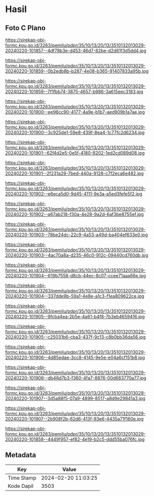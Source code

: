 # Hasil

## Foto C Plano

https://sirekap-obj-formc.kpu.go.id/3263/pemilu/pdpr/35/10/13/20/13/3510132013029-20240220-101857--4df78b3e-d453-46d7-82be-d2d61f3d5dd4.jpg

https://sirekap-obj-formc.kpu.go.id/3263/pemilu/pdpr/35/10/13/20/13/3510132013029-20240220-101859--0b2edb8b-b287-4e08-b365-91407833a95b.jpg

https://sirekap-obj-formc.kpu.go.id/3263/pemilu/pdpr/35/10/13/20/13/3510132013029-20240220-101859--7f1fbb74-3875-4657-b986-3a615eec3183.jpg

https://sirekap-obj-formc.kpu.go.id/3263/pemilu/pdpr/35/10/13/20/13/3510132013029-20240220-101900--ee96cc90-4177-4a9e-b1b7-aed909b1a7ae.jpg

https://sirekap-obj-formc.kpu.go.id/3263/pemilu/pdpr/35/10/13/20/13/3510132013029-20240220-101900--3c925de1-59e8-439f-8ea4-1c77fc2d6234.jpg

https://sirekap-obj-formc.kpu.go.id/3263/pemilu/pdpr/35/10/13/20/13/3510132013029-20240220-101901--62f4d2e5-0e5f-4180-8202-1ed2cd089d08.jpg

https://sirekap-obj-formc.kpu.go.id/3263/pemilu/pdpr/35/10/13/20/13/3510132013029-20240220-101901--2f231a29-7bed-440a-9128-c7f2eca6e482.jpg

https://sirekap-obj-formc.kpu.go.id/3263/pemilu/pdpr/35/10/13/20/13/3510132013029-20240220-101902--e6eca5d0-9d45-4111-9e3a-a5ed3fefe5f2.jpg

https://sirekap-obj-formc.kpu.go.id/3263/pemilu/pdpr/35/10/13/20/13/3510132013029-20240220-101902--a67ab218-f30a-4e28-9a2d-6af3be8755ef.jpg

https://sirekap-obj-formc.kpu.go.id/3263/pemilu/pdpr/35/10/13/20/13/3510132013029-20240220-101903--78be24dc-22c9-4a53-a49d-ba404ef633e0.jpg

https://sirekap-obj-formc.kpu.go.id/3263/pemilu/pdpr/35/10/13/20/13/3510132013029-20240220-101903--4ac70a8a-d235-46c0-912c-09440cd760db.jpg

https://sirekap-obj-formc.kpu.go.id/3263/pemilu/pdpr/35/10/13/20/13/3510132013029-20240220-101904--619b7558-d8cb-44ec-8c07-ccee71aaa66e.jpg

https://sirekap-obj-formc.kpu.go.id/3263/pemilu/pdpr/35/10/13/20/13/3510132013029-20240220-101904--337dde9b-59a1-4e8e-a1c3-f1ea809622ce.jpg

https://sirekap-obj-formc.kpu.go.id/3263/pemilu/pdpr/35/10/13/20/13/3510132013029-20240220-101905--9fcba4ea-2b5e-4a61-b4f8-7b3eb4659416.jpg

https://sirekap-obj-formc.kpu.go.id/3263/pemilu/pdpr/35/10/13/20/13/3510132013029-20240220-101905--c25031b6-cba3-437f-9c13-c8b0bb36da56.jpg

https://sirekap-obj-formc.kpu.go.id/3263/pemilu/pdpr/35/10/13/20/13/3510132013029-20240220-101906--4d85edae-3cc8-4145-9e5e-e04a6cf151b8.jpg

https://sirekap-obj-formc.kpu.go.id/3263/pemilu/pdpr/35/10/13/20/13/3510132013029-20240220-101906--db48d7b3-f360-4fa7-8876-00d683770a77.jpg

https://sirekap-obj-formc.kpu.go.id/3263/pemilu/pdpr/35/10/13/20/13/3510132013029-20240220-101907--3d5a88f5-07a9-4899-8517-a8d9e29841a3.jpg

https://sirekap-obj-formc.kpu.go.id/3263/pemilu/pdpr/35/10/13/20/13/3510132013029-20240220-101907--2b908f2b-62d6-413f-93e6-4435a71f160e.jpg

https://sirekap-obj-formc.kpu.go.id/3263/pemilu/pdpr/35/10/13/20/13/3510132013029-20240220-101858--4449f957-ef82-4e19-b2c5-ddd55ba076fc.jpg


## Metadata

| Key        | Value               |
| ---------- | ------------------- |
| Time Stamp | 2024-02-20 11:03:25 |
| Kode Dapil | 3503                |



